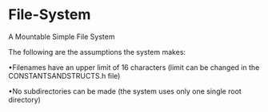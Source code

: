 # File-System

A Mountable Simple File System 

The following are the assumptions the system makes:

  •Filenames have an upper limit of 16 characters (limit can be changed in the CONSTANTSANDSTRUCTS.h file)
  
  •No subdirectories can be made (the system uses only one single root directory) 
